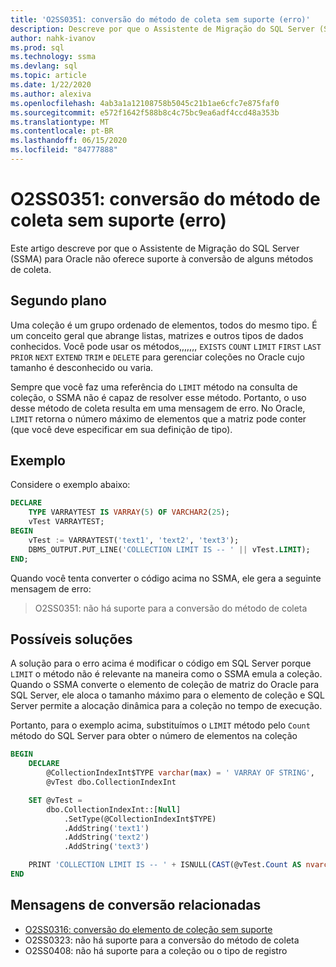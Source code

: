```yaml
---
title: 'O2SS0351: conversão do método de coleta sem suporte (erro)'
description: Descreve por que o Assistente de Migração do SQL Server (SSMA) para Oracle não oferece suporte à conversão de alguns métodos de coleta.
author: nahk-ivanov
ms.prod: sql
ms.technology: ssma
ms.devlang: sql
ms.topic: article
ms.date: 1/22/2020
ms.author: alexiva
ms.openlocfilehash: 4ab3a1a12108758b5045c21b1ae6cfc7e875faf0
ms.sourcegitcommit: e572f1642f588b8c4c75bc9ea6adf4ccd48a353b
ms.translationtype: MT
ms.contentlocale: pt-BR
ms.lasthandoff: 06/15/2020
ms.locfileid: "84777888"
---
```

# <a name="o2ss0351-conversion-of-collection-method-not-supported-error"></a>O2SS0351: conversão do método de coleta sem suporte (erro)

Este artigo descreve por que o Assistente de Migração do SQL Server (SSMA) para Oracle não oferece suporte à conversão de alguns métodos de coleta.

## <a name="background"></a>Segundo plano

Uma coleção é um grupo ordenado de elementos, todos do mesmo tipo. É um conceito geral que abrange listas, matrizes e outros tipos de dados conhecidos. Você pode usar os métodos,,,,,,, `EXISTS` `COUNT` `LIMIT` `FIRST` `LAST` `PRIOR` `NEXT` `EXTEND` `TRIM` e `DELETE` para gerenciar coleções no Oracle cujo tamanho é desconhecido ou varia.

Sempre que você faz uma referência do `LIMIT` método na consulta de coleção, o SSMA não é capaz de resolver esse método. Portanto, o uso desse método de coleta resulta em uma mensagem de erro. No Oracle, `LIMIT` retorna o número máximo de elementos que a matriz pode conter (que você deve especificar em sua definição de tipo).

## <a name="example"></a>Exemplo

Considere o exemplo abaixo:

```sql
DECLARE
    TYPE VARRAYTEST IS VARRAY(5) OF VARCHAR2(25);
    vTest VARRAYTEST;
BEGIN
    vTest := VARRAYTEST('text1', 'text2', 'text3');
    DBMS_OUTPUT.PUT_LINE('COLLECTION LIMIT IS -- ' || vTest.LIMIT);
END;
```

Quando você tenta converter o código acima no SSMA, ele gera a seguinte mensagem de erro:

> O2SS0351: não há suporte para a conversão do método de coleta

## <a name="possible-remedies"></a>Possíveis soluções

A solução para o erro acima é modificar o código em SQL Server porque `LIMIT` o método não é relevante na maneira como o SSMA emula a coleção. Quando o SSMA converte o elemento de coleção de matriz do Oracle para SQL Server, ele aloca o tamanho máximo para o elemento de coleção e SQL Server permite a alocação dinâmica para a coleção no tempo de execução.

Portanto, para o exemplo acima, substituímos o `LIMIT` método pelo `Count` método do SQL Server para obter o número de elementos na coleção

```sql
BEGIN
    DECLARE
        @CollectionIndexInt$TYPE varchar(max) = ' VARRAY OF STRING',
        @vTest dbo.CollectionIndexInt

    SET @vTest =
        dbo.CollectionIndexInt::[Null]
            .SetType(@CollectionIndexInt$TYPE)
            .AddString('text1')
            .AddString('text2')
            .AddString('text3')

    PRINT 'COLLECTION LIMIT IS -- ' + ISNULL(CAST(@vTest.Count AS nvarchar(max)), '')
END
```

## <a name="related-conversion-messages"></a>Mensagens de conversão relacionadas

* [O2SS0316: conversão do elemento de coleção sem suporte](o2ss0408.md)
* O2SS0323: não há suporte para a conversão do método de coleta
* O2SS0408: não há suporte para a coleção ou o tipo de registro

